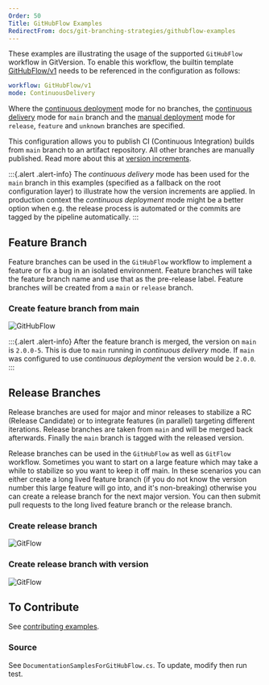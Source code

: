 ```yaml
---
Order: 50
Title: GitHubFlow Examples
RedirectFrom: docs/git-branching-strategies/githubflow-examples
---
```


These examples are illustrating the usage of the supported `GitHubFlow` workflow
in GitVersion. To enable this workflow, the builtin template
[GitHubFlow/v1](/docs/workflows/GitHubFlow/v1.json) needs to be referenced in the
configuration as follows:
```yaml
workflow: GitHubFlow/v1
mode: ContinuousDelivery
```

Where
the [continuous deployment][continuous-deployment] mode for no branches,
the [continuous delivery][continuous-delivery] mode for
`main` branch and
the [manual deployment][manual-deployment] mode
for `release`, `feature` and `unknown` branches are specified.

This configuration allows you to publish CI (Continuous Integration) builds
from `main` branch to an artifact repository.
All other branches are manually published. Read more about this at
[version increments](/docs/reference/version-increments).

:::{.alert .alert-info}
The _continuous delivery_ mode has been used for the `main` branch in this 
examples (specified as a fallback on the root
configuration layer) to illustrate how the version increments are applied.
In production context the _continuous deployment_ mode might be a better
option when e.g. the release process is automated or the commits are tagged
by the pipeline automatically.
:::

## Feature Branch

Feature branches can be used in the `GitHubFlow` workflow to implement a
feature or fix a bug in an isolated environment. Feature branches will take 
the feature
branch name and use that as the pre-release label. Feature branches will be
created from a `main` or `release` branch.

### Create feature branch from main

![GitHubFlow](/docs/img/DocumentationSamplesForGitHubFlow_FeatureBranch.png)

:::{.alert .alert-info}
After the feature branch is merged, the version on `main` is `2.0.0-5`.
This is due to `main` running in _continuous delivery_ mode. If `main` was
configured to use _continuous deployment_ the version would be `2.0.0`.
:::

## Release Branches

Release branches are used for major and minor releases to stabilize a RC 
(Release Candidate) or to integrate features (in parallel) targeting different
iterations. Release branches are taken from `main` and will
be merged back afterwards. Finally the `main` branch is tagged with the
released version.

Release branches can be used in the `GitHubFlow` as well as `GitFlow` workflow.
Sometimes you
want to start on a large feature which may take a while to stabilize so you want
to keep it off main. In these scenarios you can either create a long lived
feature branch (if you do not know the version number this large feature will go
into, and it's non-breaking) otherwise you can create a release branch for the
next major version. You can then submit pull requests to the long lived feature
branch or the release branch.

### Create release branch

![GitFlow](/docs/img/DocumentationSamplesForGitHubFlow_ReleaseBranch.png)

### Create release branch with version

![GitFlow](/docs/img/DocumentationSamplesForGitHubFlow_VersionedReleaseBranch.png)

## To Contribute

See [contributing examples](/docs/learn/branching-strategies/contribute-examples).

### Source

See `DocumentationSamplesForGitHubFlow.cs`. To update, modify then run test.

[continuous-deployment]: /docs/reference/modes/continuous-deployment
[continuous-delivery]: /docs/reference/modes/continuous-delivery
[manual-deployment]: /docs/reference/modes/manual-deployment
